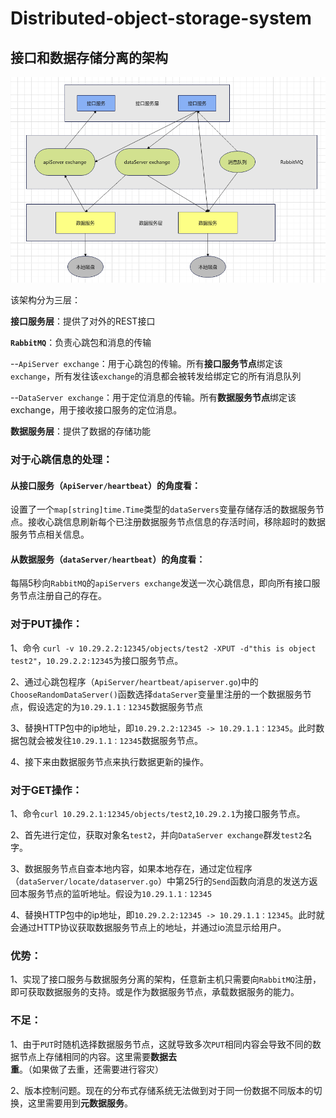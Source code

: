 # Distributed-object-storage-system

## 接口和数据存储分离的架构

![1](./image/1.png)

该架构分为三层：

**接口服务层**：提供了对外的REST接口

**`RabbitMQ`**：负责心跳包和消息的传输

​	--`ApiServer exchange`：用于心跳包的传输。所有**接口服务节点**绑定该`exchange`，所有发往该`exchange`的消息都会被转发给绑定它的所有消息队列

​	--`DataServer exchange`：用于定位消息的传输。所有**数据服务节点**绑定该exchange，用于接收接口服务的定位消息。

**数据服务层**：提供了数据的存储功能

### 对于心跳信息的处理：

#### 从接口服务（`ApiServer/heartbeat`）的角度看：

设置了一个`map[string]time.Time`类型的`dataServers`变量存储存活的数据服务节点。接收心跳信息刷新每个已注册数据服务节点信息的存活时间，移除超时的数据服务节点相关信息。

#### 从数据服务（`dataServer/heartbeat`）的角度看：

每隔5秒向`RabbitMQ`的`apiServers exchange`发送一次心跳信息，即向所有接口服务节点注册自己的存在。

### 对于PUT操作：

1、命令 `curl -v 10.29.2.2:12345/objects/test2 -XPUT -d"this is object test2"`，`10.29.2.2:12345`为接口服务节点。

2、通过心跳包程序（`ApiServer/heartbeat/apiserver.go`)中的`ChooseRandomDataServer()`函数选择`dataServer`变量里注册的一个数据服务节点，假设选定的为`10.29.1.1：12345`数据服务节点

3、替换HTTP包中的ip地址，即`10.29.2.2:12345 -> 10.29.1.1：12345`。此时数据包就会被发往`10.29.1.1：12345`数据服务节点。

4、接下来由数据服务节点来执行数据更新的操作。

### 对于GET操作：

1、命令`curl 10.29.2.1:12345/objects/test2`,`10.29.2.1`为接口服务节点。

2、首先进行定位，获取对象名`test2`，并向`DataServer exchange`群发`test2`名字。

3、数据服务节点自查本地内容，如果本地存在，通过定位程序（`dataServer/locate/dataserver.go`）中第25行的`Send`函数向消息的发送方返回本服务节点的监听地址。假设为`10.29.1.1：12345`

4、替换HTTP包中的ip地址，即`10.29.2.2:12345 -> 10.29.1.1：12345`。此时就会通过HTTP协议获取数据服务节点上的地址，并通过io流显示给用户。

### 优势：

1、实现了接口服务与数据服务分离的架构，任意新主机只需要向`RabbitMQ`注册，即可获取数据服务的支持。或是作为数据服务节点，承载数据服务的能力。

### 不足：

1、由于`PUT`时随机选择数据服务节点，这就导致多次`PUT`相同内容会导致不同的数据节点上存储相同的内容。这里需要**数据去重**。（如果做了去重，还需要进行容灾）

2、版本控制问题。现在的分布式存储系统无法做到对于同一份数据不同版本的切换，这里需要用到**元数据服务**。

